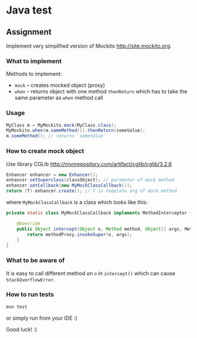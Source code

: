 # Java test

## Assignment

Implement very simplified version of Mockito <http://site.mockito.org>.

### What to implement
Methods to implement:
* `mock` – creates mocked object (proxy)
* `when` – returns object with one method `thenReturn` which has to 
take the same parameter as `when` method call 
 
### Usage
```java
MyClass m = MyMockito.mock(MyClass.class);
MyMockito.when(m.someMethod()).thenReturn(someValue);
m.someMethod(); // returns `someValue`
```

### How to create mock object
Use library CGLib <http://mvnrepository.com/artifact/cglib/cglib/3.2.6>

```java
Enhancer enhancer = new Enhancer();
enhancer.setSuperclass(classObject); // parameter of mock method
enhancer.setCallback(new MyMockClassCallback());
return (T) enhancer.create(); // T is template arg of mock method
```

where `MyMockClassCallback` is a class which looks like this:

```java
private static class MyMockClassCallback implements MethodInterceptor {

    @Override
    public Object intercept(Object o, Method method, Object[] args, MethodProxy methodProxy) { 
        return methodProxy.invokeSuper(o, args); 
    }
}
```

### What to be aware of
It is easy to call different method on `o` in `intercept()` which can 
cause `StackOverflowError`.

### How to run tests
```bash
mvn test
```

or simply run from your IDE :\)


Good luck! :\)